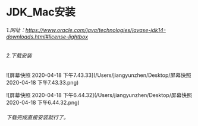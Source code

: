 # JDK_Mac安装

###### 1.网址：https://www.oracle.com/java/technologies/javase-jdk14-downloads.html#license-lightbox

###### 2.下载安装

![屏幕快照 2020-04-18 下午7.43.33](/Users/jiangyunzhen/Desktop/屏幕快照 2020-04-18 下午7.43.33.png)

![屏幕快照 2020-04-18 下午6.44.32](/Users/jiangyunzhen/Desktop/屏幕快照 2020-04-18 下午6.44.32.png)

###### 下载完成直接安装就行了。